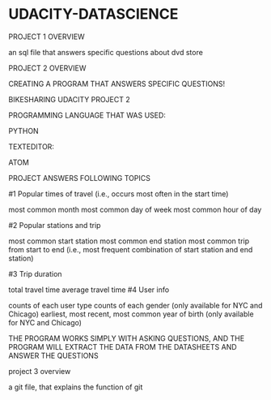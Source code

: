 # UDACITY-DATASCIENCE

PROJECT 1 OVERVIEW

an sql file that answers specific questions about dvd store



PROJECT 2 OVERVIEW 

CREATING A PROGRAM THAT ANSWERS SPECIFIC QUESTIONS!



BIKESHARING UDACITY PROJECT 2


PROGRAMMING LANGUAGE THAT WAS USED:

PYTHON

TEXTEDITOR:

ATOM


PROJECT ANSWERS FOLLOWING TOPICS




#1 Popular times of travel (i.e., occurs most often in the start time)

most common month
most common day of week
most common hour of day

#2 Popular stations and trip

most common start station
most common end station
most common trip from start to end (i.e., most frequent combination of start station and end station)

#3 Trip duration

total travel time
average travel time
#4 User info

counts of each user type
counts of each gender (only available for NYC and Chicago)
earliest, most recent, most common year of birth (only available for NYC and Chicago)



THE PROGRAM WORKS SIMPLY WITH ASKING QUESTIONS, AND THE PROGRAM WILL EXTRACT THE DATA FROM THE DATASHEETS AND ANSWER THE QUESTIONS



project 3 overview


a git file, that explains the function of git
